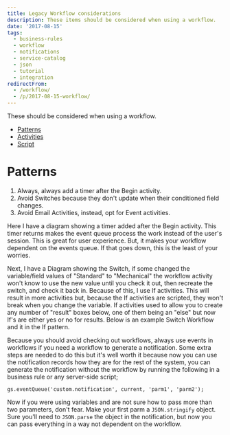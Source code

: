 ```yaml
---
title: Legacy Workflow considerations
description: These items should be considered when using a workflow.
date: '2017-08-15'
tags:
  - business-rules
  - workflow
  - notifications
  - service-catalog
  - json
  - tutorial
  - integration
redirectFrom:
  - /workflow/
  - /p/2017-08-15-workflow/
---
```


<!--StartFragment-->

These should be considered when using a workflow.

* [Patterns](https://github.com/jacebenson/jace.pro/blob/master/src/post/2017-08-15-workflow/index.md#patterns)
* [Activities](https://github.com/jacebenson/jace.pro/blob/master/src/post/2017-08-15-workflow/index.md#activities)
* [Script](https://github.com/jacebenson/jace.pro/blob/master/src/post/2017-08-15-workflow/index.md#script)

# [](https://github.com/jacebenson/jace.pro/blob/master/src/post/2017-08-15-workflow/index.md#patterns)Patterns

1. Always, always add a timer after the Begin activity.
2. Avoid Switches because they don't update when their conditioned field changes.
3. Avoid Email Activities, instead, opt for Event activities.

Here I have a diagram showing a timer added after the Begin activity. This timer returns makes the event queue process the work instead of the user's session.  This is great for user experience. But, it makes your workflow dependent on the events queue. If that goes down, this is the least of your worries.

[<!-- External image: ![](https://github.com/jacebenson/jace.pro/raw/master/src/post/2017-08-15-workflow/workflow-1.png) -->](https://github.com/jacebenson/jace.pro/blob/master/src/post/2017-08-15-workflow/workflow-1.png)

Next, I have a Diagram showing the Switch, if some changed the variable/field values of "Standard" to "Mechanical" the workflow activity won't know to use the new value until you check it out, then recreate the switch, and check it back in. Because of this, I use If activities. This will result in more activities but, because the If activities are scripted, they won't break when you change the variable. If activities used to allow you to create any number of "result" boxes below, one of them being an "else" but now If's are either yes or no for results. Below is an example Switch Workflow and it in the If pattern.

[<!-- External image: ![](https://github.com/jacebenson/jace.pro/raw/master/src/post/2017-08-15-workflow/workflow-2.png) -->](https://github.com/jacebenson/jace.pro/blob/master/src/post/2017-08-15-workflow/workflow-2.png)

[<!-- External image: ![](https://github.com/jacebenson/jace.pro/raw/master/src/post/2017-08-15-workflow/workflow-3.png) -->](https://github.com/jacebenson/jace.pro/blob/master/src/post/2017-08-15-workflow/workflow-3.png)

Because you should avoid checking out workflows, always use events in workflows if you need a workflow to generate a notification. Some extra steps are needed to do this but it's well worth it because now you can use the notification records how they are for the rest of the system, you can generate the notification without the workflow by running the following in a business rule or any server-side script;

`gs.eventQueue('custom.notification', current, 'parm1', 'parm2');`

Now if you were using variables and are not sure how to pass more than two parameters, don't fear. Make your first parm a `JSON.stringify` object. Sure you'll need to `JSON.parse` the object in the notification, but now you can pass everything in a way not dependent on the workflow.

<!--EndFragment-->